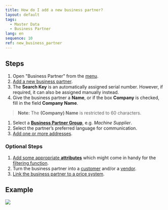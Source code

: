 ```yaml
---
title: How do I add a new business partner?
layout: default
tags:
  - Master Data
  - Business Partner
lang: en
sequence: 10
ref: new_business_partner
---
```


## Steps
1. Open "Business Partner" from the [menu](Menu).
1. [Add a new business partner](New_Record_Window).
1. The **Search Key** is an automatically assigned serial number. However, if required, it can also be assigned manually instead.
1. Give the business partner a **Name**, or if the box **Company** is checked, fill in the field **Company Name**.
 >**Note:** The **(Company) Name** is restricted to 60 characters.

1. Select a [**Business Partner Group**](New_Business_Partner_Group), e.g. *Machine Supplier*.
1. Select the partner’s preferred language for communication.
1. [Add one or more addresses](Add_address_tab).

### Optional Steps
1. [Add some appropriate **attributes**](Add_attributes_to_BP) which might come in handy for the [filtering function](Filtering_function).
1. Turn the business partner into a [customer](New_business_partner_customer) and/or a [vendor](New_business_partner_vendor).
1. [Link the business partner to a price system](Assign_prices_to_partner).

## Example
![](assets/New_Business_Partner.gif)
